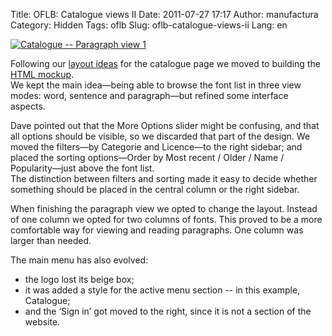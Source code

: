 Title: OFLB: Catalogue views II
Date: 2011-07-27 17:17
Author: manufactura
Category: Hidden
Tags: oflb
Slug: oflb-catalogue-views-ii
Lang: en

[![](http://blog.manufacturaindependente.org/wp-content/uploads/2011/07/Screenshot-1-293x300.png "Catalogue -- Paragraph view 1")](http://manufacturaindependente.com/oflb/20110727-catalogue/catalogue-sentence.html)

Following our [layout
ideas](http://blog.manufacturaindependente.org/2011/07/oflb-catalogue-views/)
for the catalogue page we moved to building the [HTML
mockup](http://manufacturaindependente.com/oflb/20110727-catalogue/catalogue-sentence.html).  
We kept the main idea—being able to browse the font list in three view
modes: word, sentence and paragraph—but refined some interface aspects.

Dave pointed out that the More Options slider might be confusing, and
that all options should be visible, so we discarded that part of the
design. We moved the filters—by Categorie and Licence—to the right
sidebar; and placed the sorting options—Order by Most recent / Older /
Name / Popularity—just above the font list.  
The distinction between filters and sorting made it easy to decide
whether something should be placed in the central column or the right
sidebar.

When finishing the paragraph view we opted to change the layout. Instead
of one column we opted for two columns of fonts. This proved to be a
more comfortable way for viewing and reading paragraphs. One column was
larger than needed.

The main menu has also evolved:

-   the logo lost its beige box;
-   it was added a style for the active menu section -- in this example,
    Catalogue;
-   and the ‘Sign in’ got moved to the right, since it is not a section
    of the website.

